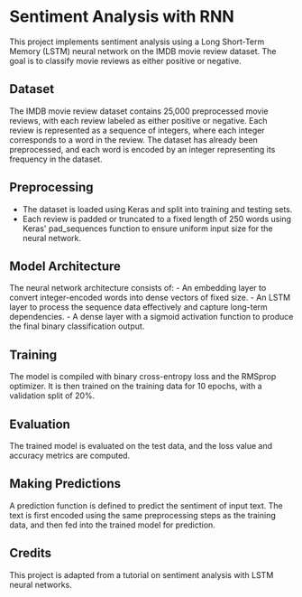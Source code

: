 # Sentiment Analysis with RNN
This project implements sentiment analysis using a Long Short-Term Memory (LSTM) neural network on the IMDB movie review dataset. The goal is to classify movie reviews as either positive or negative.

## Dataset
The IMDB movie review dataset contains 25,000 preprocessed movie reviews, with each review labeled as either positive or negative. Each review is represented as a sequence of integers, where each integer corresponds to a word in the review. The dataset has already been preprocessed, and each word is encoded by an integer representing its frequency in the dataset.

## Preprocessing
- The dataset is loaded using Keras and split into training and testing sets.
- Each review is padded or truncated to a fixed length of 250 words using Keras' pad_sequences function to ensure uniform input size for the neural network.

## Model Architecture
The neural network architecture consists of:
    - An embedding layer to convert integer-encoded words into dense vectors of fixed size.
    - An LSTM layer to process the sequence data effectively and capture long-term dependencies.
    - A dense layer with a sigmoid activation function to produce the final binary classification output.

## Training
The model is compiled with binary cross-entropy loss and the RMSprop optimizer. It is then trained on the training data for 10 epochs, with a validation split of 20%.

## Evaluation
The trained model is evaluated on the test data, and the loss value and accuracy metrics are computed.

## Making Predictions
A prediction function is defined to predict the sentiment of input text. The text is first encoded using the same preprocessing steps as the training data, and then fed into the trained model for prediction.

## Credits
This project is adapted from a tutorial on sentiment analysis with LSTM neural networks.
